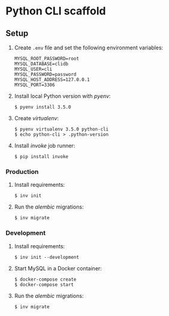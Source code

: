 # Python CLI scaffold

## Setup

1. Create `.env` file and set the following environment variables:

    ```
    MYSQL_ROOT_PASSWORD=root
    MYSQL_DATABASE=clidb
    MYSQL_USER=cli
    MYSQL_PASSWORD=password
    MYSQL_HOST_ADDRESS=127.0.0.1
    MYSQL_PORT=3306
    ```
2. Install local Python version with *pyenv*:

    ```
    $ pyenv install 3.5.0
    ```
3. Create *virtualenv*:

    ```
    $ pyenv virtualenv 3.5.0 python-cli
    $ echo python-cli > .python-version
    ```
4. Install *invoke* job runner:

    ```
    $ pip install invoke
    ```

### Production

1. Install requirements:

    ```
    $ inv init
    ```
2. Run the *alembic* migrations:

    ```
    $ inv migrate
    ```

### Development

1. Install requirements:

    ```
    $ inv init --development
    ```
2. Start MySQL in a Docker container:

    ```
    $ docker-compose create
    $ docker-compose start
    ```
3. Run the *alembic* migrations:

    ```
    $ inv migrate
    ```
